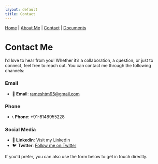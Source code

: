 ```yaml
---
layout: default
title: Contact
---
```


[Home](index.md) | [About Me](about-me.md) | [Contact](contact.md) | [Documents](documents.md)

# Contact Me

I’d love to hear from you! Whether it’s a collaboration, a question, or just to connect, feel free to reach out. You can contact me through the following channels:

### Email

- 📧 **Email**: [rameshtm95@gmail.com](mailto:rameshtm95@gmail.com)

### Phone

- 📞 **Phone**: +91-8148955228

### Social Media

- 💼 **LinkedIn**: [Visit my LinkedIn](https://www.linkedin.com/in/ramesh-t-3750a0147/)
- 🐦 **Twitter**: [Follow me on Twitter](#)

If you'd prefer, you can also use the form below to get in touch directly.